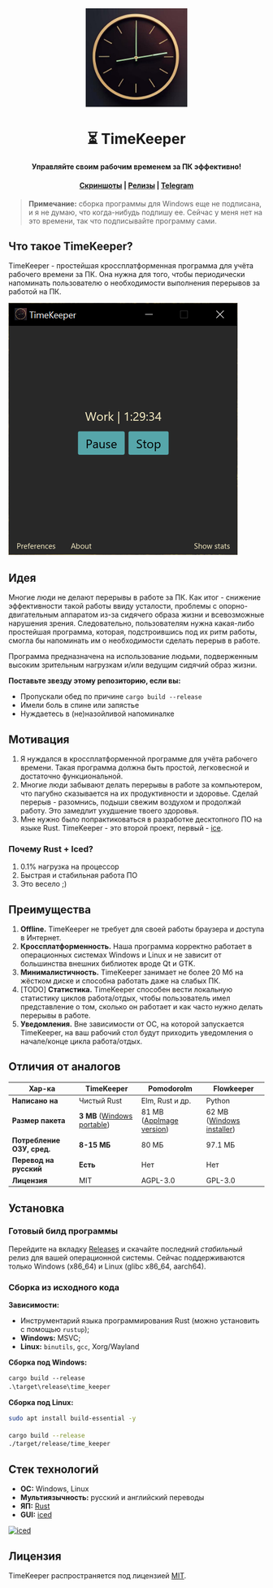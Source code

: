<div align="center">
    <img src="assets/logo.png" width="200">
    <h1>⏳ TimeKeeper</h1>
    <p><b>Управляйте своим рабочим временем за ПК эффективно!</b></p>
    <h4>
        <a href="https://mskrasnov.github.io/TimeKeeper/screenshots.html">Скриншоты</a>
        <span> | </span>
        <a href="https://github.com/mskrasnov/TimeKeeper/releases">Релизы</a>
        <span> | </span>
        <a href="https://t.me/TimeKeeperSoft">Telegram</a>
    </h4>
</div>

> **Примечание:** сборка программы для Windows еще не подписана, и я не думаю, что когда-нибудь подпишу ее. Сейчас у меня нет на это времени, так что подписывайте программу сами.

## Что такое TimeKeeper?

TimeKeeper - простейшая кроссплатформенная программа для учёта рабочего времени за ПК. Она нужна для того, чтобы периодически напоминать пользователю о необходимости выполнения перерывов за работой на ПК.

![](assets/main_win.png)

## Идея

Многие люди не делают перерывы в работе за ПК. Как итог - снижение эффективности такой работы ввиду усталости, проблемы с опорно-двигательным аппаратом из-за сидячего образа жизни и всевозможные нарушения зрения. Следовательно, пользователям нужна какая-либо простейшая программа, которая, подстроившись под их ритм работы, смогла бы напоминать им о необходимости сделать перерыв в работе.

Программа предназначена на использование людьми, подверженным высоким зрительным нагрузкам и/или ведущим сидячий образ жизни.

**Поставьте звезду этому репозиторию, если вы:**

- Пропускали обед по причине `cargo build --release`
- Имели боль в спине или запястье
- Нуждаетесь в (не)назойливой напоминалке

## Мотивация

1. Я нуждался в кроссплатформенной программе для учёта рабочего времени. Такая программа должна быть простой, легковесной и достаточно функциональной.
2. Многие люди забывают делать перерывы в работе за компьютером, что пагубно сказывается на их продуктивности и здоровье. Сделай перерыв - разомнись, подыши свежим воздухом и продолжай работу. Это замедлит ухудшение твоего здоровья.
3. Мне нужно было попрактиковаться в разработке десктопного ПО на языке Rust. TimeKeeper - это второй проект, первый - [ice](https://github.com/mskrasnov/ice).

### Почему Rust + Iced?

1. 0.1% нагрузка на процессор
2. Быстрая и стабильная работа ПО
3. Это весело ;)

## Преимущества

1. **Offline.** TimeKeeper не требует для своей работы браузера и доступа в Интернет.
2. **Кроссплатформенность.** Наша программа корректно работает в операционных системах Windows и Linux и не зависит от большинства внешних библиотек вроде Qt и GTK.
3. **Минималистичность.** TimeKeeper занимает не более 20 Мб на жёстком диске и способна работать даже на слабых ПК.
4. [TODO] **Статистика.** TimeKeeper способен вести локальную статистику циклов работа/отдых, чтобы пользователь имел представление о том, сколько он работает и как часто нужно делать перерывы в работе.
5. **Уведомления.** Вне зависимости от ОС, на которой запускается TimeKeeper, на ваш рабочий стол будут приходить уведомления о начале/конце цикла работа/отдых.

## Отличия от аналогов

| Хар-ка | **TimeKeeper** | Pomodorolm | Flowkeeper |
|--------|----------------|------------|------------|
| **Написано на** | Чистый Rust | Elm, Rust и др. | Python |
| **Размер пакета** |  **3 MB** ([Windows portable](https://github.com/TimeKeeperSoft/TimeKeeper/releases/download/v0.3.1/TimeKeeper-v0.3.1-WINDOWS-x86_64.zip)) | 81 MB ([AppImage version](https://github.com/vjousse/pomodorolm/releases/download/app-v0.3.5/pomodorolm_0.3.5_amd64.AppImage)) | 62 MB ([Windows installer](https://github.com/flowkeeper-org/fk-desktop/releases/download/v0.9.1/setup.exe)) |
| **Потребление ОЗУ, сред.** | **8-15 МБ** | 80 МБ | 97.1 МБ |
| **Перевод на русский** | **Есть** | Нет | Нет |
| **Лицензия** | MIT | AGPL-3.0 | GPL-3.0 |

## Установка

### Готовый билд программы

Перейдите на вкладку [Releases](https://github.com/mskrasnov/TimeKeeper) и скачайте последний *стабильный* релиз для вашей операционной системы. Сейчас поддерживаются только Windows (x86_64) и Linux (glibc x86_64, aarch64).

### Сборка из исходного кода

**Зависимости:**

- Инструментарий языка программирования Rust (можно установить с помощью `rustup`);
- **Windows:** MSVC;
- **Linux:** `binutils`, `gcc`, Xorg/Wayland

**Сборка под Windows:**

```ps
cargo build --release
.\target\release\time_keeper
```

**Сборка под Linux:**

```bash
sudo apt install build-essential -y

cargo build --release
./target/release/time_keeper
```

## Стек технологий

- **ОС:** Windows, Linux
- **Мультиязычность:** русский и английский переводы
- **ЯП:** [Rust](https://rust-lang.org)
- **GUI:** [iced](https://iced.rs)

<a href="https://iced.rs">
    <img alt="iced" title="iced" src="https://gist.githubusercontent.com/hecrj/ad7ecd38f6e47ff3688a38c79fd108f0/raw/74384875ecbad02ae2a926425e9bcafd0695bade/color.svg" width="350px">
</a>

## Лицензия

TimeKeeper распространяется под лицензией [MIT](LICENSE).

